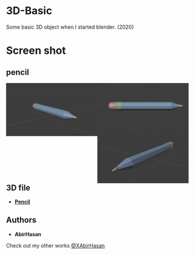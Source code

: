 # 3D-Basic
 Some basic 3D object  when I started blender. (2020)


 # Screen shot

## pencil
<img align="left" src="demo/1.png" alt="pencil" width="250"/>
<img align="left" src="demo/2.png" alt="pencil" width="250"/>
<img align="left" src="demo/3.png" alt="pencil" width="250"/>




## 3D file
* **[Pencil](https://github.com/XAbirHasan/Scale-3D-Blender/blob/master/3D%20file/scale.fbx)**


## Authors

* **AbirHasan**

Check out my other works [@XAbirHasan](https://github.com/XAbirHasan)
